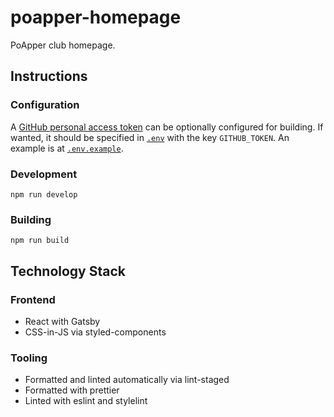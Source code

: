 # poapper-homepage

PoApper club homepage.

## Instructions

### Configuration

A [GitHub personal access token](https://docs.github.com/en/github/authenticating-to-github/creating-a-personal-access-token) can be optionally configured for building.
If wanted, it should be specified in [`.env`](https://www.npmjs.com/package/dotenv) with the key `GITHUB_TOKEN`.
An example is at [`.env.example`](.env.example).

### Development

```shell
npm run develop
```

### Building

```shell
npm run build
```

## Technology Stack

### Frontend

- React with Gatsby
- CSS-in-JS via styled-components

### Tooling

- Formatted and linted automatically via lint-staged
- Formatted with prettier
- Linted with eslint and stylelint
